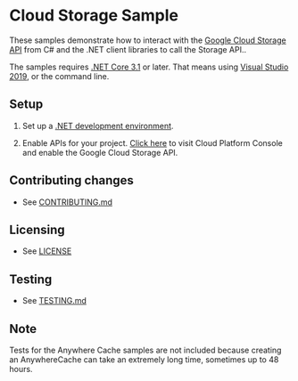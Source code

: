 # Cloud Storage Sample

These samples demonstrate how to interact with the [Google Cloud Storage API][Storage] from C# and
the .NET client libraries to call the Storage API..

The samples requires [.NET Core 3.1][net-core] or later.  That means using
[Visual Studio 2019](https://www.visualstudio.com/), or the command line.

## Setup

1.  Set up a [.NET development environment](https://cloud.google.com/dotnet/docs/setup).

4.  Enable APIs for your project.
    [Click here][enable-api]
    to visit Cloud Platform Console and enable the Google Cloud Storage API.

## Contributing changes

* See [CONTRIBUTING.md](../../CONTRIBUTING.md)

## Licensing

* See [LICENSE](../../LICENSE)

## Testing

* See [TESTING.md](../../TESTING.md)

[Storage]: https://cloud.google.com/storage/docs/
[enable-api]: https://console.cloud.google.com/flows/enableapi?apiid=storage_api&showconfirmation=true
[net-core]: https://www.microsoft.com/net/core

## Note
Tests for the Anywhere Cache samples are not included because creating an AnywhereCache can take an extremely long time, sometimes up to 48 hours.
